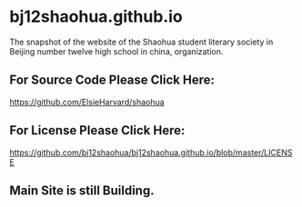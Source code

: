 # bj12shaohua.github.io
The snapshot of the website of the Shaohua student literary society in Beijing number twelve high school in china, organization.
## For Source Code Please Click Here:
https://github.com/ElsieHarvard/shaohua
## For License Please Click Here:
https://github.com/bj12shaohua/bj12shaohua.github.io/blob/master/LICENSE
## Main Site is still Building.
